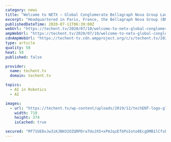 ```yaml
---
category: news
title: "Welcome to NETX – Global Conglomerate Bellagraph Nova Group Launches Latest Technolgy Platform Focusing on AI + Robotics + Healthcare"
excerpt: "Headquartered in Paris, France, the Bellagraph Nova Group (BN Group), the multi-national conglomerate overseeing 31 business entities across 100 countries is the world's fastest growing 360 degree lifestyle platform."
publishedDateTime: 2020-07-11T06:39:00Z
webUrl: "https://techent.tv/2020/07/10/welcome-to-netx-global-conglomerate-bellagraph-nova-group-launches-latest-technolgy-platform-focusing-on-ai-robotics-healthcare/"
ampWebUrl: "https://techent.tv/2020/07/10/welcome-to-netx-global-conglomerate-bellagraph-nova-group-launches-latest-technolgy-platform-focusing-on-ai-robotics-healthcare/?amp"
cdnAmpWebUrl: "https://techent-tv.cdn.ampproject.org/c/s/techent.tv/2020/07/10/welcome-to-netx-global-conglomerate-bellagraph-nova-group-launches-latest-technolgy-platform-focusing-on-ai-robotics-healthcare/?amp"
type: article
quality: 58
heat: 58
published: false

provider:
  name: techent.tv
  domain: techent.tv

topics:
  - AI in Robotics
  - AI

images:
  - url: "https://techent.tv/wp-content/uploads/2019/12/techENT-logo-glow.png"
    width: 719
    height: 374
    isCached: true

secured: "Mf71UE8xJw3iKJBH32OZQRPDra7UuJX5+xPmJqzEfbPoIoto8EcgDMB1lCfxbSqnq7Stq7jF7ZHAxVJDtAZQmGWIJ521uk60jcJk07F/sR5u2s70mkh/zuJhDPSwcWBrRfUZK57rHl9fQACNUMxy6B0ZfR1hqs7JlUXxVtWHjxm/+8h3g2x4wQ5u7PIzz+16Bc8HKF1KGSuTUuUUoU3Y7z1EUS1xokEDWfBc8Bb+V2WFqux+pG/mAwUrLmERt3ZDxL7Iw3opfr6/nBCgoLtU6G/VbwOA9VVPmZwxnuL0z/XPc2pnaymDtK7CdsHKtIXsb1g/r0AIBarFDRfqxQhXYQ==;L7vU7Gikc/z8z36Sk26V8A=="
---
```


